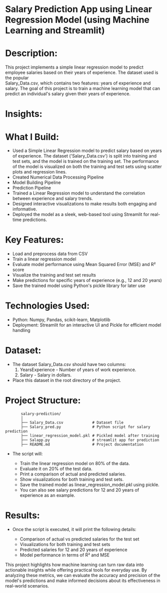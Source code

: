 # Salary Prediction App using Linear Regression Model (using Machine Learning and Streamlit)

  # Description:

  This project implements a simple linear regression model to predict employee salaries based on their years of experience. The dataset used is the popular       
  Salary_Data.csv, which contains two features: years of experience and salary. The goal of this project is to train a machine learning model that can predict an 
  individual's salary given their years of experience.

  # Insights:

  # What I Build:

  - Used a Simple Linear Regression model to predict salary based on years of experience. The dataset ('Salary_Data.csv') is split into training and test sets, 
    and the model is trained on the training set. The performance of the model is visualized on both the training and test sets using scatter plots and regression 
    lines.
  - Created Numerical Data Processing Pipeline
  - Model Building Pipeline
  - Prediction Pipeline
  - Trained a Linear Regression model to understand the correlation between experience and salary trends.
  - Designed interactive visualizations to make results both engaging and informative.
  - Deployed the model as a sleek, web-based tool using Streamlit for real-time predictions.

  # Key Features:

  - Load and preprocess data from CSV
  - Train a linear regression model
  - Evaluate model performance using Mean Squared Error (MSE) and R² score
  - Visualize the training and test set results
  - Make predictions for specific years of experience (e.g., 12 and 20 years)
  - Save the trained model using Python's pickle library for later use

  # Technologies Used:
  - Python: Numpy, Pandas, scikit-learn, Matplotlib
  - Deployment: Streamlit for an interactive UI and Pickle for efficient model handling

  # Dataset:
  - The dataset Salary_Data.csv should have two columns:
    1) YearsExperience - Number of years of work experience.
    2) Salary - Salary in dollars.
  - Place this dataset in the root directory of the project.

  # Project Structure:
           salary-prediction/
           │
           ├── Salary_Data.csv             # Dataset file
           ├── Salary_pred.py              # Python script for salary prediction
           ├── linear_regression_model.pkl # Pickled model after training
           ├── Salapp.py                   # streamlit app for prediction
           ├── README.md                   # Project documentation



  - The script will:

     * Train the linear regression model on 80% of the data.
     * Evaluate it on 20% of the test data.
     * Print a comparison of actual and predicted salaries.
     * Show visualizations for both training and test sets.
     * Save the trained model as linear_regression_model.pkl using pickle.
     * You can also see salary predictions for 12 and 20 years of experience as an example.

 # Results:
 - Once the script is executed, it will print the following details:

     * Comparison of actual vs predicted salaries for the test set 
     * Visualizations for both training and test sets
     * Predicted salaries for 12 and 20 years of experience
     * Model performance in terms of R² and MSE
       
This project highlights how machine learning can turn raw data into actionable insights while offering practical tools for everyday use. By analyzing these metrics, we can evaluate the accuracy and precision of the model's predictions and make informed decisions about its effectiveness in real-world scenarios.
